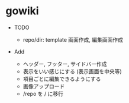 # gowiki

* TODO
  * repo/dir: template 画面作成, 編集画面作成

* Add
  * ヘッダー, フッター, サイドバー作成
  * 表示をいい感じにする (表示画面を中央等)
  * 項目ごとに編集できるようにする
  * 画像アップロード
  * /repo を / に移行
